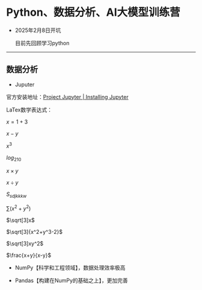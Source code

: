 # Python、数据分析、AI大模型训练营

- 2025年2月8日开坑
  
  目前先回顾学习python

---

## 数据分析

- Juputer

官方安装地址：[Project Jupyter | Installing Jupyter](https://jupyter.org/install)

LaTex数学表达式：

$x=1+3$

$x-y$

$x^3$

$log_210$

$x\times y$

$x \div y$

$S_{sdjkkkw}$

$\sum(x^2+y^2)$

$\sqrt[3]x$

$\sqrt[3]{x^2+y^3-2}$

$\sqrt[3]xy^2$

$\frac{x+y}{x-y}$

- NumPy【科学和工程领域】，数据处理效率极高

- Pandas【构建在NumPy的基础之上】，更加完善
